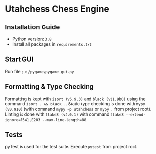 # Utahchess Chess Engine

## Installation Guide
- Python version: `3.8`
- Install all packages in `requirements.txt`

## Start GUI
Run file `gui/pygame/pygame_gui.py`

## Formatting & Type Checking
Formatting is kept with `isort (v5.9.3)` and `black (v21.9b0)` using the command `isort . && black .`.
Static type checking is done with `mypy (v0.910)` (with command `mypy -p utahchess` or `mypy .` from project root).
Linting is done with `flake8 (v4.0.1)` with command `flake8 --extend-ignore=F541,E203 --max-line-length=88`.

## Tests
pyTest is used for the test suite. Execute `pytest` from project root.

